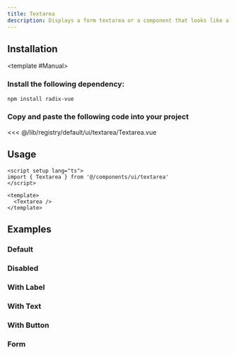 ```yaml
---
title: Textarea
description: Displays a form textarea or a component that looks like a textarea.
---
```


<ComponentPreview name="TextareaDemo" />

## Installation

<TabPreview name="CLI">
<template #CLI>

```bash
npx brodevuz@latest add textarea
```
</template>

<template #Manual>

<Steps>

### Install the following dependency:

```bash
npm install radix-vue
```

### Copy and paste the following code into your project

<<< @/lib/registry/default/ui/textarea/Textarea.vue

</Steps>

</template>
</TabPreview>

## Usage

```vue
<script setup lang="ts">
import { Textarea } from '@/components/ui/textarea'
</script>

<template>
  <Textarea />
</template>
```

## Examples

### Default

<ComponentPreview name="TextareaDemo" />

### Disabled

<ComponentPreview name="TextareaDisabled" />

### With Label

<ComponentPreview name="TextareaWithLabel"   />

### With Text

<ComponentPreview name="TextareaWithText" />

### With Button

<ComponentPreview name="TextareaWithButton" />

### Form

<ComponentPreview name="TextareaForm" />
